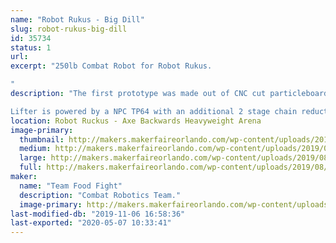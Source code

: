```yaml
---
name: "Robot Rukus - Big Dill"
slug: robot-rukus-big-dill
id: 35734
status: 1
url: 
excerpt: "250lb Combat Robot for Robot Rukus.

"
description: "The first prototype was made out of CNC cut particleboard to check the fit and overall scale before committing to getting the steel laser cut. 

Lifter is powered by a NPC TP64 with an additional 2 stage chain reduction to allows us to easily lift another 250lb robot."
location: Robot Ruckus - Axe Backwards Heavyweight Arena
image-primary:
  thumbnail: http://makers.makerfaireorlando.com/wp-content/uploads/2019/08/LifterV2.126-1-150x150.jpg
  medium: http://makers.makerfaireorlando.com/wp-content/uploads/2019/08/LifterV2.126-1-300x169.jpg
  large: http://makers.makerfaireorlando.com/wp-content/uploads/2019/08/LifterV2.126-1-1024x576.jpg
  full: http://makers.makerfaireorlando.com/wp-content/uploads/2019/08/LifterV2.126-1.jpg
maker:
  name: "Team Food Fight"
  description: "Combat Robotics Team."
  image-primary: http://makers.makerfaireorlando.com/wp-content/uploads/2019/08/LifterV2.126-1024x576.jpg
last-modified-db: "2019-11-06 16:58:36"
last-exported: "2020-05-07 10:33:41"
---
```

